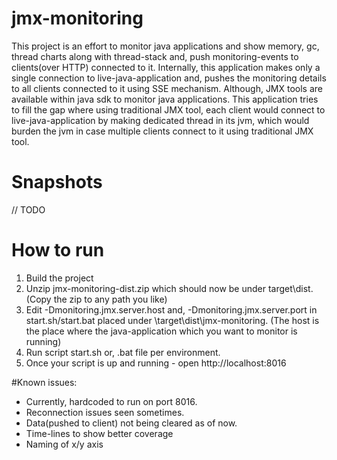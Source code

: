 # jmx-monitoring

This project is an effort to monitor java applications and show memory, gc, thread charts along with thread-stack and, push monitoring-events to clients(over HTTP) connected to it. Internally, this application makes only a single connection to live-java-application and, pushes the monitoring details to all clients connected to it using SSE mechanism. Although, JMX tools are available within java sdk to monitor java applications. This application tries to fill the gap where using traditional JMX tool, each client would connect to live-java-application by making dedicated thread in its jvm, which would burden the jvm in case multiple clients connect to it using traditional JMX tool.

# Snapshots
// TODO

# How to run
1. Build the project
2. Unzip jmx-monitoring-dist.zip which should now be under target\dist. (Copy the zip to any path you like)
3. Edit -Dmonitoring.jmx.server.host and, -Dmonitoring.jmx.server.port in start.sh/start.bat placed under \target\dist\jmx-monitoring. (The host is the place where the java-application which you want to monitor is running)
4. Run script start.sh or, .bat file per environment.
5. Once your script is up and running - open http://localhost:8016

#Known issues:
- Currently, hardcoded to run on port 8016.
- Reconnection issues seen sometimes.
- Data(pushed to client) not being cleared as of now.
- Time-lines to show better coverage
- Naming of x/y axis
